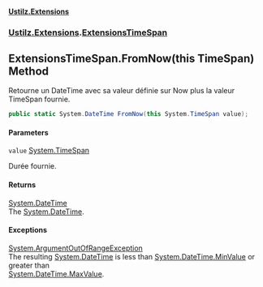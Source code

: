 #### [Ustilz.Extensions](index.md 'index')
### [Ustilz.Extensions](Ustilz.Extensions.md 'Ustilz.Extensions').[ExtensionsTimeSpan](Ustilz.Extensions.ExtensionsTimeSpan.md 'Ustilz.Extensions.ExtensionsTimeSpan')

## ExtensionsTimeSpan.FromNow(this TimeSpan) Method

Retourne un DateTime avec sa valeur définie sur Now plus la valeur TimeSpan fournie.

```csharp
public static System.DateTime FromNow(this System.TimeSpan value);
```
#### Parameters

<a name='Ustilz.Extensions.ExtensionsTimeSpan.FromNow(thisSystem.TimeSpan).value'></a>

`value` [System.TimeSpan](https://docs.microsoft.com/en-us/dotnet/api/System.TimeSpan 'System.TimeSpan')

Durée fournie.

#### Returns
[System.DateTime](https://docs.microsoft.com/en-us/dotnet/api/System.DateTime 'System.DateTime')  
The [System.DateTime](https://docs.microsoft.com/en-us/dotnet/api/System.DateTime 'System.DateTime').

#### Exceptions

[System.ArgumentOutOfRangeException](https://docs.microsoft.com/en-us/dotnet/api/System.ArgumentOutOfRangeException 'System.ArgumentOutOfRangeException')  
The resulting [System.DateTime](https://docs.microsoft.com/en-us/dotnet/api/System.DateTime 'System.DateTime') is less than [System.DateTime.MinValue](https://docs.microsoft.com/en-us/dotnet/api/System.DateTime.MinValue 'System.DateTime.MinValue') or greater than  
[System.DateTime.MaxValue](https://docs.microsoft.com/en-us/dotnet/api/System.DateTime.MaxValue 'System.DateTime.MaxValue').